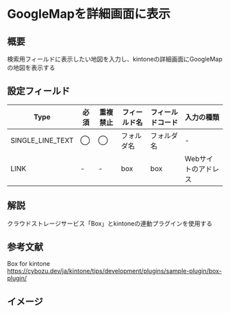 # GoogleMapを詳細画面に表示
## 概要
検索用フィールドに表示したい地図を入力し、kintoneの詳細画面にGoogleMapの地図を表示する<br>

## 設定フィールド
| Type | 必須 | 重複禁止 | フィールド名 | フィールドコード | 入力の種類 |
| --- | --- | --- | --- | --- | --- |
| SINGLE_LINE_TEXT | ◯ | ◯ | フォルダ名 | フォルダ名 | - |
| LINK | - | - | box | box | Webサイトのアドレス |

## 解説
クラウドストレージサービス「Box」とkintoneの連動プラグインを使用する<br>

## 参考文献
Box for kintone<br>
https://cybozu.dev/ja/kintone/tips/development/plugins/sample-plugin/box-plugin/<br>

## イメージ

